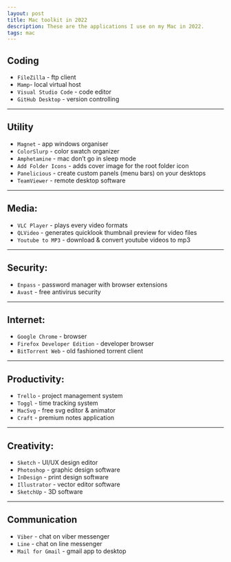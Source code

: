 ```yaml
---
layout: post
title: Mac toolkit in 2022
description: These are the applications I use on my Mac in 2022.
tags: mac
---
```


## Coding

-   `FileZilla` - ftp client
-   `Mamp`- local virtual host
-   `Visual Studio Code` - code editor
-   `GitHub Desktop` - version controlling

---

## Utility

-   `Magnet` - app windows organiser
-   `ColorSlurp` - color swatch organizer
-   `Amphetamine` - mac don’t go in sleep mode
-   `Add Folder Icons` - adds cover image for the root folder icon
-   `Panelicious` - create custom panels (menu bars) on your desktops
-   `TeamViewer` - remote desktop software

---

## Media:

-   `VLC Player` - plays every video formats
-   `QLVideo` - generates quicklook thumbnail preview for video files
-   `Youtube to MP3` - download & convert youtube videos to mp3

---

## Security:

-   `Enpass` - password manager with browser extensions
-   `Avast` - free antivirus security

---

## Internet:

-   `Google Chrome` - browser
-   `Firefox Developer Edition` - developer browser
-   `BitTorrent Web` - old fashioned torrent client

---

## Productivity:

-   `Trello` - project management system
-   `Toggl` - time tracking system
-   `MacSvg` - free svg editor & animator
-   `Craft` - premium notes application

---

## Creativity:

-   `Sketch` - UI/UX design editor
-   `Photoshop` - graphic design software
-   `InDesign` - print design software
-   `Illustrator` - vector editor software
-   `SketchUp` - 3D software

---

## Communication

-   `Viber` - chat on viber messenger
-   `Line` - chat on line messenger
-   `Mail for Gmail` - gmail app to desktop

